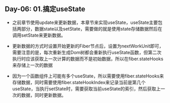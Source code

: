 Day-06: 01.搞定useState
---

- 之前章节使用update来更新数据，本章节来实现useState，useState主要包括两部分，数据state以及setState，需要做的就是使用state存储数据然后在调用setState来更新数据。

- 更新数据的方式时设置开始更新的Fiber节点后，设置为nextWorkUnit即可，需要注意的是，每次重新生成Dom树都会重新执行useState函数，但第二次执行时应该获取上一次计算的数据而不是初始数据，所以在fiber.stateHooks来存储上一次的数据

- 因为一个函数组件上可能有多个useState，所以需要使用fiber.stateHooks来存储数据，同时需要使用fiber.stateHookIndex来记录当前是第几个useState，当执行setState时，需要获取当前useState的索引，然后获取上一次的数据，同时更新数据。
